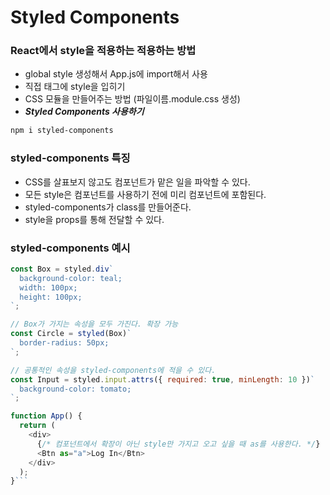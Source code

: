 # Styled Components

### React에서 style을 적용하는 적용하는 방법

- global style 생성해서 App.js에 import해서 사용
- 직접 태그에 style을 입히기
- CSS 모듈을 만들어주는 방법 (파일이름.module.css 생성)
- _**Styled Components 사용하기**_

```bash
npm i styled-components
```

### styled-components 특징

- CSS를 살표보지 않고도 컴포넌트가 맡은 일을 파악할 수 있다.
- 모든 style은 컴포넌트를 사용하기 전에 미리 컴포넌트에 포함된다.
- styled-components가 class를 만들어준다.
- style을 props를 통해 전달할 수 있다.

### styled-components 예시

````javascript
const Box = styled.div`
  background-color: teal;
  width: 100px;
  height: 100px;
`;

// Box가 가지는 속성을 모두 가진다. 확장 가능
const Circle = styled(Box)`
  border-radius: 50px;
`;

// 공통적인 속성을 styled-components에 적을 수 있다.
const Input = styled.input.attrs({ required: true, minLength: 10 })`
  background-color: tomato;
`;

function App() {
  return (
    <div>
      {/* 컴포넌트에서 확장이 아닌 style만 가지고 오고 싶을 때 as를 사용한다. */}
      <Btn as="a">Log In</Btn>
    </div>
  );
}```
````
